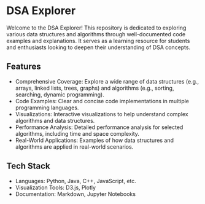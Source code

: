 # DSA Explorer

Welcome to the DSA Explorer! This repository is dedicated to exploring various data structures and algorithms through well-documented code examples and explanations. It serves as a learning resource for students and enthusiasts looking to deepen their understanding of DSA concepts.

## Features

- Comprehensive Coverage: Explore a wide range of data structures (e.g., arrays, linked lists, trees, graphs) and algorithms (e.g., sorting, searching, dynamic programming).
- Code Examples: Clear and concise code implementations in multiple programming languages.
- Visualizations: Interactive visualizations to help understand complex algorithms and data structures.
- Performance Analysis: Detailed performance analysis for selected algorithms, including time and space complexity.
- Real-World Applications: Examples of how data structures and algorithms are applied in real-world scenarios.

## Tech Stack

- Languages: Python, Java, C++, JavaScript, etc.
- Visualization Tools: D3.js, Plotly
- Documentation: Markdown, Jupyter Notebooks

